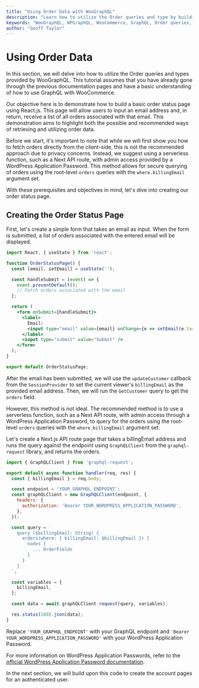 ```yaml
---
title: "Using Order Data with WooGraphQL"
description: "Learn how to utilize the Order queries and type by building a basic order status page in React.js that works by taking an `email` and returning a list of all the orders connected to that `email`."
keywords: "WooGraphQL, WPGraphQL, WooCommerce, GraphQL, Order queries, React.js, order status page"
author: "Geoff Taylor"
---
```


# Using Order Data

In this section, we will delve into how to utilize the Order queries and types provided by WooGraphQL. This tutorial assumes that you have already gone through the previous documentation pages and have a basic understanding of how to use GraphQL with WooCommerce.

Our objective here is to demonstrate how to build a basic order status page using React.js. This page will allow users to input an email address and, in return, receive a list of all orders associated with that email. This demonstration aims to highlight both the possible and recommended ways of retrieving and utilizing order data.

Before we start, it's important to note that while we will first show you how to fetch orders directly from the client-side, this is not the recommended approach due to privacy concerns. Instead, we suggest using a serverless function, such as a Next API route, with admin access provided by a WordPress Application Password. This method allows for secure querying of orders using the root-level `orders` queries with the `where.billingEmail` argument set.

With these prerequisites and objectives in mind, let's dive into creating our order status page.

## Creating the Order Status Page

First, let's create a simple form that takes an email as input. When the form is submitted, a list of orders associated with the entered email will be displayed. 

```jsx
import React, { useState } from 'react';

function OrderStatusPage() {
  const [email, setEmail] = useState('');

  const handleSubmit = (event) => {
    event.preventDefault();
    // Fetch orders associated with the email
  };

  return (
    <form onSubmit={handleSubmit}>
      <label>
        Email:
        <input type="email" value={email} onChange={e => setEmail(e.target.value)} />
      </label>
      <input type="submit" value="Submit" />
    </form>
  );
}

export default OrderStatusPage;
```

After the email has been submitted, we will use the `updateCustomer` callback from the `SessionProvider` to set the current viewer's `billingEmail` as the provided email address. Then, we will run the `GetCustomer` query to get the `orders` field. 

However, this method is not ideal. The recommended method is to use a serverless function, such as a Next API route, with admin access through a WordPress Application Password, to query for the orders using the root-level `orders` queries with the `where.billingEmail` argument set. 

Let's create a Next.js API route page that takes a billingEmail address and runs the query against the endpoint using `GraphQLClient` from the `graphql-request` library, and returns the orders. 

```jsx
import { GraphQLClient } from 'graphql-request';

export default async function handler(req, res) {
  const { billingEmail } = req.body;

  const endpoint = 'YOUR_GRAPHQL_ENDPOINT';
  const graphQLClient = new GraphQLClient(endpoint, {
    headers: {
      authorization: 'Bearer YOUR_WORDPRESS_APPLICATION_PASSWORD',
    },
  });

  const query = `
    query ($billingEmail: String) {
      orders(where: { billingEmail: $billingEmail }) {
        nodes {
          ... OrderFields
        }
      }
    }
  `;

  const variables = {
    billingEmail,
  };

  const data = await graphQLClient.request(query, variables);

  res.status(200).json(data);
}
```

Replace `'YOUR_GRAPHQL_ENDPOINT'` with your GraphQL endpoint and `'Bearer YOUR_WORDPRESS_APPLICATION_PASSWORD'` with your WordPress Application Password. 

For more information on WordPress Application Passwords, refer to the [official WordPress Application Password documentation](https://developer.wordpress.org/rest-api/using-the-rest-api/authentication/application-passwords/).

In the next section, we will build upon this code to create the account pages for an authenticated user.
